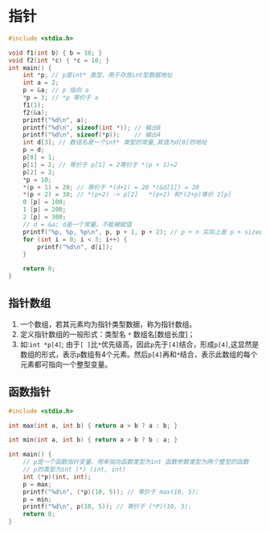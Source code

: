 # 指针
```c
#include <stdio.h>

void f1(int b) { b = 10; }
void f2(int *c) { *c = 10; }
int main() {
    int *p; // p是int* 类型，用于存放int型数据地址
    int a = 2;
    p = &a; // p 指向 a
    *p = 3; // *p 等价于 a
    f1(1);
    f2(&a);
    printf("%d\n", a);
    printf("%d\n", sizeof(int *)); // 输出8
    printf("%d\n", sizeof(*p));    // 输出4
    int d[3]; // 数组名是一个int* 类型的常量,其值为d[0]的地址
    p = d;
    p[0] = 1;
    p[1] = 2; // 等价于 p[1] = 2等价于 *(p + 1)=2
    p[2] = 3;
    *p = 10;
    *(p + 1) = 20; // 等价于 *(d+1) = 20 *(&d[1]) = 20
    *(p + 2) = 30; // *(p+2) -> p[2]   *(p+2) 和*(2+p)等价 2[p]
    0 [p] = 100;
    1 [p] = 200;
    2 [p] = 300;
    // d = &a; d是一个常量，不能被赋值
    printf("%p, %p, %p\n", p, p + 1, p + 2); // p + n 实际上是 p + sizeof(*p)
    for (int i = 0; i < 3; i++) {
        printf("%d\n", d[i]);
    }

    return 0;
}
```

## 指针数组
1. 一个数组，若其元素均为指针类型数据，称为指针数组。
2. 定义指针数组的一般形式：类型名 `*` 数组名[数组长度]；
3. 如:`int *p[4]`;  由于`[ ]`比`*`优先级高，因此`p`先于`[4]`结合，形成`p[4]`,这显然是数组的形式，表示`p`数组有4个元素。然后`p[4]`再和`*`结合，表示此数组的每个元素都可指向一个整型变量。


## 函数指针
```c
#include <stdio.h>

int max(int a, int b) { return a > b ? a : b; }

int min(int a, int b) { return a > b ? b : a; }

int main() {
    // p是一个函数指针变量，用来指向函数类型为int 函数参数类型为两个整型的函数
    // p的类型为int (*) (int, int)
    int (*p)(int, int);
    p = max;
    printf("%d\n", (*p)(10, 5)); // 等价于 max(10, 5);
    p = min;
    printf("%d\n", p(10, 5)); // 等价于 (*P)(10, 5);
    return 0;
}
```